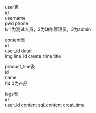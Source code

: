 user表	
id	
username	
pwd	
phone	
lv	1为测试人员，2为缺陷管理员，3为admin
	
content表	
id	
user_id	
detail	
img	
line_id	
create_time	
title	
	
product_line表	
id	
name	
fid	0为产品
	
logs表	
id	
user_id	
content	
sql_content	
creat_time	
